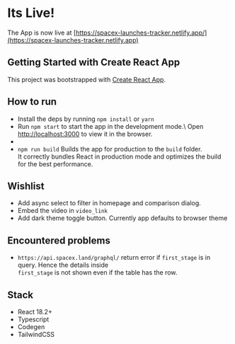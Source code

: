 
# Its Live!
The App is now live at [https://spacex-launches-tracker.netlify.app/](https://spacex-launches-tracker.netlify.app)

## Getting Started with Create React App

This project was bootstrapped with [Create React App](https://github.com/facebook/create-react-app).


## How to run

- Install the deps by running `npm install` or `yarn`
- Run `npm start` to start the app in the development mode.\ 
Open [http://localhost:3000](http://localhost:3000) to view it in the browser.
- 
- `npm run build` Builds the app for production to the `build` folder.\
It correctly bundles React in production mode and optimizes the build for the best performance.


## Wishlist
- Add async select to filter in homepage and comparison dialog.
- Embed the video in `video_link`
- Add dark theme toggle button. Currently app defaults to browser theme

## Encountered problems
- `https://api.spacex.land/graphql/` return error if `first_stage` is in query. Hence the details inside \
`first_stage` is not shown even if the table has the row.


## Stack
- React 18.2+
- Typescript
- Codegen
- TailwindCSS